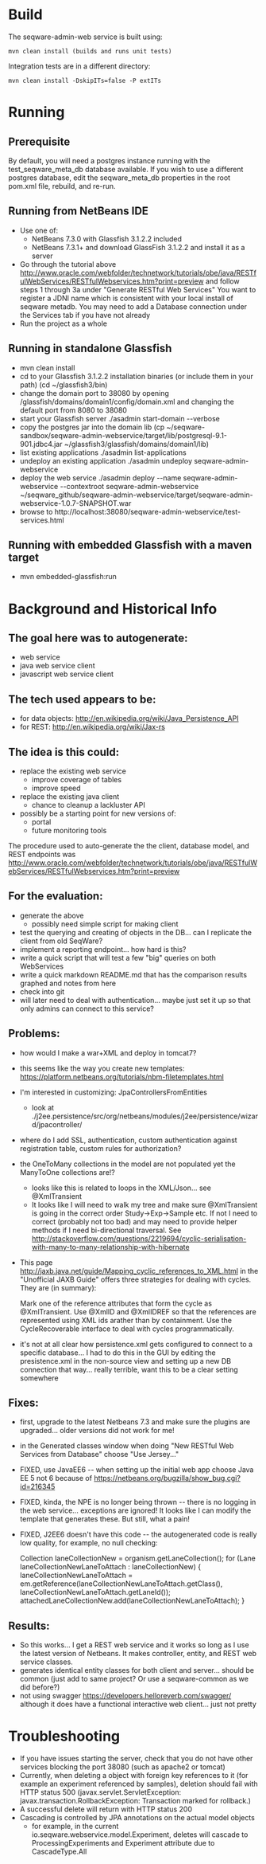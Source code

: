 # Build 

The seqware-admin-web service is built using:

    mvn clean install (builds and runs unit tests)

Integration tests are in a different directory:

    mvn clean install -DskipITs=false -P extITs

# Running

## Prerequisite

By default, you will need a postgres instance running with the test_seqware_meta_db database available.
If you wish to use a different postgres database, edit the seqware_meta_db properties in the root pom.xml file, rebuild, and re-run.

## Running from NetBeans IDE

* Use one of:
    * NetBeans 7.3.0 with Glassfish 3.1.2.2 included 
    * NetBeans 7.3.1+ and download GlassFish 3.1.2.2 and install it as a server 
* Go through the tutorial above http://www.oracle.com/webfolder/technetwork/tutorials/obe/java/RESTfulWebServices/RESTfulWebservices.htm?print=preview and follow steps 1 through 3a under "Generate RESTful Web Services" You want to register a JDNI name which is consistent with your local install of seqware metadb. You may need to add a Database connection under the Services tab if you have not already
* Run the project as a whole  

## Running in standalone Glassfish

* mvn clean install
* cd to your Glassfish 3.1.2.2 installation binaries (or include them in your path) (cd ~/glassfish3/bin)
* change the domain port to 38080 by opening /glassfish/domains/domain1/config/domain.xml and changing the default port from 8080 to 38080
* start your Glassfish server ./asadmin start-domain --verbose 
* copy the postgres jar into the domain lib (cp ~/seqware-sandbox/seqware-admin-webservice/target/lib/postgresql-9.1-901.jdbc4.jar ~/glassfish3/glassfish/domains/domain1/lib)
* list existing applications ./asadmin list-applications
* undeploy an existing application ./asadmin undeploy seqware-admin-webservice
* deploy the web service ./asadmin deploy --name seqware-admin-webservice --contextroot seqware-admin-webservice   ~/seqware_github/seqware-admin-webservice/target/seqware-admin-webservice-1.0.7-SNAPSHOT.war 
* browse to http://localhost:38080/seqware-admin-webservice/test-services.html

## Running with embedded Glassfish with a maven target

* mvn embedded-glassfish:run

# Background and Historical Info

## The goal here was to autogenerate:

* web service
* java web service client
* javascript web service client

## The tech used appears to be:

* for data objects: http://en.wikipedia.org/wiki/Java_Persistence_API
* for REST: http://en.wikipedia.org/wiki/Jax-rs

## The idea is this could:

* replace the existing web service
    * improve coverage of tables
    * improve speed
* replace the existing java client
    * chance to cleanup a lackluster API
* possibly be a starting point for new versions of:
    * portal
    * future monitoring tools

The procedure used to auto-generate the the client, database model, and REST endpoints was
http://www.oracle.com/webfolder/technetwork/tutorials/obe/java/RESTfulWebServices/RESTfulWebservices.htm?print=preview

## For the evaluation:

* generate the above
    * possibly need simple script for making client
* test the querying and creating of objects in the DB... can I replicate the client from old SeqWare?
* implement a reporting endpoint... how hard is this?
* write a quick script that will test a few "big" queries on both WebServices
* write a quick markdown README.md that has the comparison results graphed and notes from here
* check into git
* will later need to deal with authentication... maybe just set it up so that only admins can connect to this service?

## Problems:

* how would I make a war+XML and deploy in tomcat7?
* this seems like the way you create new templates: https://platform.netbeans.org/tutorials/nbm-filetemplates.html
* I'm interested in customizing: JpaControllersFromEntities
    * look at ./j2ee.persistence/src/org/netbeans/modules/j2ee/persistence/wizard/jpacontroller/
* where do I add SSL, authentication, custom authentication against registration table, custom rules for authorization?
* the OneToMany collections in the model are not populated yet the ManyToOne collections are!?
    * looks like this is related to loops in the XML/Json... see @XmlTransient
    * It looks like I will need to walk my tree and make sure @XmlTransient is going in the correct order Study->Exp->Sample etc.  If not I need to correct (probably not too bad) and may need to provide helper methods if I need bi-directional traversal.  See http://stackoverflow.com/questions/2219694/cyclic-serialisation-with-many-to-many-relationship-with-hibernate
* This page http://jaxb.java.net/guide/Mapping_cyclic_references_to_XML.html in the "Unofficial JAXB Guide" offers three strategies for dealing with cycles. They are (in summary):

	Mark one of the reference attributes that form the cycle as @XmlTransient.
	Use @XmlID and @XmlIDREF so that the references are represented using XML ids arather than by containment.
	Use the CycleRecoverable interface to deal with cycles programmatically.

* it's not at all clear how persistence.xml gets configured to connect to a specific database... I had to do this in the GUI by editing the presistence.xml in the non-source view and setting up a new DB connection that way... really terrible, want this to be a clear setting somewhere 

## Fixes:

* first, upgrade to the latest Netbeans 7.3 and make sure the plugins are upgraded... older versions did not work for me!
* in the Generated classes window when doing "New RESTful Web Services from Database" choose "Use Jersey..."
* FIXED, use JavaEE6 -- when setting up the initial web app choose Java EE 5 not 6 because of https://netbeans.org/bugzilla/show_bug.cgi?id=216345
* FIXED, kinda, the NPE is no longer being thrown -- there is no logging in the web service... exceptions are ignored!  It looks like I can modify the template that generates these. But still, what a pain!
* FIXED, J2EE6 doesn't have this code -- the autogenerated code is really low quality, for example, no null checking:

	Collection<Lane> laneCollectionNew = organism.getLaneCollection();
	for (Lane laneCollectionNewLaneToAttach : laneCollectionNew) {
        	laneCollectionNewLaneToAttach = em.getReference(laneCollectionNewLaneToAttach.getClass(), laneCollectionNewLaneToAttach.getLaneId());
        	attachedLaneCollectionNew.add(laneCollectionNewLaneToAttach);
      	}

## Results:
 
* So this works... I get a REST web service and it works so long as I use the latest version of Netbeans.  It makes controller, entity, and REST web service classes.
* generates identical entity classes for both client and server... should be common (just add to same project? Or use a seqware-common as we did before?)
* not using swagger https://developers.helloreverb.com/swagger/ although it does have a functional interactive web client... just not pretty

# Troubleshooting

* If you have issues starting the server, check that you do not have other services blocking the port 38080 (such as apache2 or tomcat)
* Currently, when deleting a object with foreign key references to it (for example an experiment referenced by samples), deletion should fail with HTTP status 500 (javax.servlet.ServletException: javax.transaction.RollbackException: Transaction marked for rollback.) 
* A successful delete will return with HTTP status 200 
* Cascading is controlled by JPA annotations on the actual model objects
     * for example, in the current io.seqware.webservice.model.Experiment, deletes will cascade to ProcessingExperiments and Experiment attribute due to CascadeType.All

